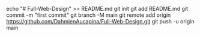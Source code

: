 echo "# Full-Web-Design" >> README.md
git init
git add README.md
git commit -m "first commit"
git branch -M main
git remote add origin https://github.com/DahmienAucapina/Full-Web-Design.git
git push -u origin main
